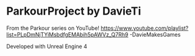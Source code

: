 # ParkourProject by DavieTi
From the Parkour series on YouTube!
https://www.youtube.com/playlist?list=PLpDmNjTYiMsbdfgEMAbih5pAWVz_Q7Rh9
-DavieMakesGames

Developed with Unreal Engine 4

